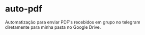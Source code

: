 # auto-pdf
Automatização para enviar PDF's recebidos em grupo no telegram diretamente para minha pasta no Google Drive.
